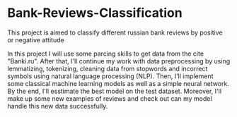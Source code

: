# Bank-Reviews-Classification
This project is aimed to classify different russian bank reviews by positive or negative attitude

In this project I will use some parcing skills to get data from the cite "Banki.ru". After that, I'll continue my work with data preprocessing by using lemmatizing, tokenizing, cleaning data from stopwords and incorrect symbols using natural language processing (NLP). Then, I'll implement some classical machine learning models as well as a simple neural network. By the end, I'll esstimate the best model on the test dataset. Moreover, I'll make up some new examples of reviews and check out can my model handle this new data successfully.
